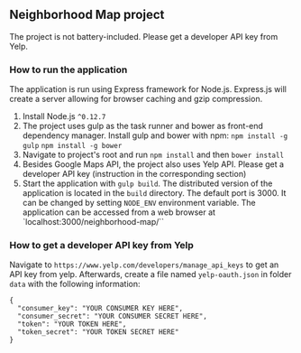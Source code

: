 ## Neighborhood Map project

The project is not battery-included. Please get a developer API key from Yelp.

### How to run the application

The application is run using Express framework for Node.js. Express.js will create a server allowing for browser caching and gzip compression.

1. Install Node.js `^0.12.7`
1. The project uses gulp as the task runner and bower as front-end dependency manager. Install gulp and bower with npm: `npm install -g gulp` `npm install -g bower`
1. Navigate to project's root and run `npm install` and then `bower install`
1. Besides Google Maps API, the project also uses Yelp API. Please get a developer API key (instruction in the corresponding section)
1. Start the application with `gulp build`. The distributed version of the application is located in the `build` directory. The default port is 3000. It can be changed by setting `NODE_ENV` environment variable. The application can be accessed from a web browser at `localhost:3000/neighborhood-map/``

### How to get a developer API key from Yelp

Navigate to `https://www.yelp.com/developers/manage_api_keys` to get an API key from yelp. Afterwards, create a file named `yelp-oauth.json` in folder `data` with the following information:

```
{
  "consumer_key": "YOUR CONSUMER KEY HERE",
  "consumer_secret": "YOUR CONSUMER SECRET HERE",
  "token": "YOUR TOKEN HERE",
  "token_secret": "YOUR TOKEN SECRET HERE"
}
```

